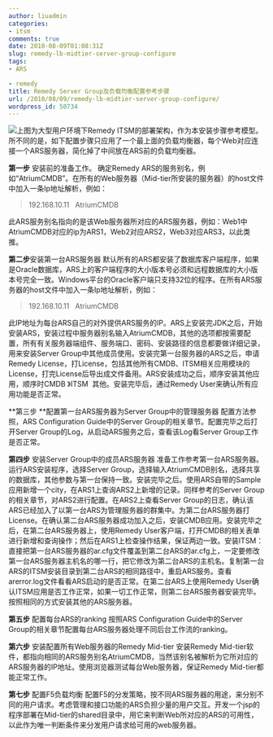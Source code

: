 ```yaml
---
author: liuadmin
categories:
- itsm
comments: true
date: 2010-08-09T01:08:31Z
slug: remedy-lb-midtier-server-group-configure
tags:
- ARS

- remedy
title: Remedy Server Group及负载均衡配置参考步骤
url: /2010/08/09/remedy-lb-midtier-server-group-configure/
wordpress_id: 50734
---
```


[![](http://7bv9gn.com1.z0.glb.clouddn.com/wp-content/uploads/2010/08/RemedyITSMArch-253x300.jpg)](http://martinliu.cn/2010/08/remedy-lb-midtier-server-group-configure.html/remedyitsmarch)上图为大型用户环境下Remedy ITSM的部署架构，作为本安装步骤参考模型。所不同的是，如下配置步骤只应用了一个最上面的负载均衡器，每个Web对应连接一个ARS服务器，简化掉了中间放在ARS前的负载均衡器。

**第一步** 安装前的准备工作。
确定Remedy ARS的服务别名，例如“AtriumCMDB”。在所有的Web服务器（Mid-tier所安装的服务器）的host文件中加入一条Ip地址解析，例如：


<blockquote>192.168.10.11   AtriumCMDB</blockquote>


此ARS服务别名指向的是该Web服务器所对应的ARS服务器，例如：Web1中AtriumCMDB对应的ip为ARS1，Web2对应ARS2，Web3对应ARS3，以此类推。

**第二步**安装第一台ARS服务器
默认所有的ARS都安装了数据库客户端程序，如果是Oracle数据库，ARS上的客户端程序的大小版本号必须和远程数据库的大小版本号完全一致。Windows平台的Oracle客户端只支持32位的程序。在所有ARS服务器的host文件中加入一条Ip地址解析，例如：


<blockquote>192.168.10.11   AtriumCMDB</blockquote>


此IP地址为每台ARS自己的对外提供ARS服务的IP。ARS上安装完JDK之后，开始安装ARS，安装过程中服务器别名输入AtriumCMDB，其他的选项都按需要配置，所有有关服务器端组件、服务端口、密码、安装路径的信息都要做详细记录，用来安装Server Group中其他成员使用。安装完第一台服务器的ARS之后，申请Remedy License，打License，包括其他所有CMDB、ITSM相关应用模块的License，打完License后导出成文件备用。ARS安装成功之后，顺序安装其他应用，顺序时CMDB 》ITSM  其他。安装完毕后，通过Remedy User来确认所有应用功能是否正常。

**第三步 **配置第一台ARS服务器为Server Group中的管理服务器
配置方法参照，ARS Configuration Guide中的Server Group的相关章节。配置完毕之后打开Server Group的Log，从启动ARS服务之后，查看该Log看Server Group工作是否正常。

**第四步** 安装Server Group中的成员ARS服务器
准备工作参考第一台ARS服务器。运行ARS安装程序，选择Server Group，选择输入AtriumCMDB别名，选择共享的数据库，其他参数与第一台保持一致。安装完毕之后。使用ARS自带的Sample应用新增一个city，在ARS1上查询ARS2上新增的记录。同样参考的Server Group的相关章节，对ARS2进行配置。在ARS2上查看Server Group的日志，确认该ARS已经加入了以第一台ARS为管理服务器的群集中。为第二台ARS服务器打License。在确认第二台ARS服务器成功加入之后，安装CMDB应用。安装完毕之后，在第二台ARS服务器上，使用Remedy User客户端，打开CMDB的相关表单进行新增和查询操作；然后在ARS1上检查操作结果，保证两边一致。安装ITSM：直接把第一台ARS服务器的ar.cfg文件覆盖到第二台ARS的ar.cfg上，一定要修改第一台ARS服务器主机名的哪一行，把它修改为第二台ARS的主机名。复制第一台ARS的ITSM安装目录到第二台ARS的相同路径中，重启ARS服务。查看arerror.log文件看看ARS启动的是否正常。在第二台ARS上使用Remedy User确认ITSM应用是否工作正常，如果一切工作正常，则第二台ARS服务器安装完毕。按照相同的方式安装其他的ARS服务器。

**第五步** 配置每台ARS的ranking
按照ARS Configuration Guide中的Server Group的相关章节配置每台ARS服务器处理不同后台工作流的ranking。

**第六步** 安装配置所有Web服务器的Remedy Mid-tier
安装Remedy Mid-tier软件，都指向相同的ARS服务别名AtriumCMDB，当然该别名被解析为它所对应的ARS服务器的IP地址。使用浏览器测试每台Web服务器，保证Remedy Mid-tier都能正常工作。

**第七步** 配置F5负载均衡
配置F5的分发策略，按不同ARS服务器的用途，来分别不同的用户请求。考虑管理和接口功能的ARS负担少量的用户交互。开发一个jsp的程序部署在Mid-tier的shared目录中，用它来判断Web所对应的ARS的可用性，以此作为唯一判断条件来分发用户请求给可用的web服务器。
